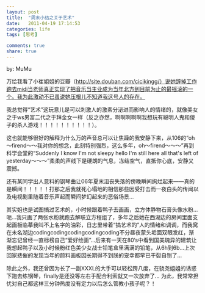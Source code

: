 ```yaml
---
layout: post
title:  "周末小结之关于艺术"
date:   2011-04-19 17:14:53
categories: life
tags: [思考]

comments: true
share: true
---
```

by: MuMu

万给我看了小崔姐姐的豆瓣（http://site.douban.com/cicikingg/）说她辞掉工作跑去midi当老师真正实现了把音乐当主业成为当年北方到目前为止的最摇滚的一个。我为此激动不已虽说她压根儿不知道我这号人的存在。

我总觉得“艺术”这玩意儿是可以刺激人的激素分泌进而影响人的情绪的，就像美女之于ws男富二代之于拜金女一样（反之亦然，啊啊啊啊啊我想玩有聪明人鬼和傻子的杀人游戏！！！！！！！！！！）。

这也就能够很好的解释为什么万的声音总可以让焦躁的我安静下来，从106的“oh～firend～～我对你的想念，此刻特别强烈，这么多年，oh～firend～～～”再到科学会堂的“Suddenly I know I'm not sleepy hello I'm still here all that's left of yesterday～～～”柔柔的声线下是硬朗的气息，冻结空气，直抵你心底，安静又震撼。

还有某同学出人意料的钢琴曲让06年夏末沮丧失落的傍晚瞬间绚烂起来——真的是瞬间！！！！！打那之后我就死心塌地的相信那些因受打击而一夜白头的传闻以及电视剧里随着音乐声起而瞬间梦幻起来的恶俗场景...

其实姐也是试图搞过艺术的，小时候跟着鸭子去画画，立方体静物石膏头像水粉...呃...我只画了两张水粉就跑去解联立方程组了，多年之后她在西湖边的房间里面支起画板临摹我叫不上名字的油彩，日志里带着“搞艺术的”人的情绪和调调，而我窝在未名湖边codingcodingcodingcodingcoding不分昼夜蒙头垢面双眼发红，渐渐忘记曾经一直标榜自己“爱好绘画”...后来有一天在80‘s中看到国美瑰异的建筑让我想起鸭子以及小时候粉红色美少女战士铅笔盒里满满的铅笔，从6h到6b...上次回家悲催的发现当年的颜料画板因长期得不到朕的宠幸都早已干裂自刎了...

除此之外，我还曾因为长了一副XXXL的大手可以轻松跨八度，在骁尧姐姐的诱惑下跑去练钢琴，finally是还没等左右手配合利索就又一次放弃了...
为此，我常常担忧对自己都这样三分钟热度没有定力以后怎么管教小孩子呢？！
